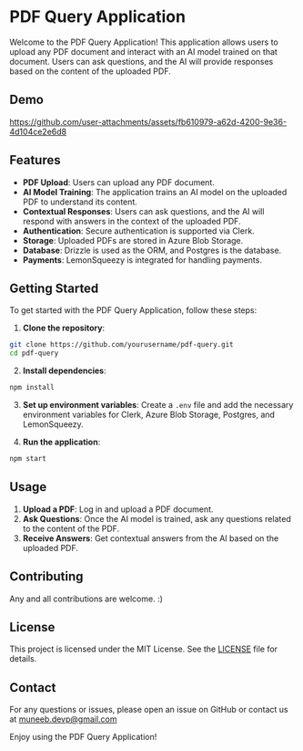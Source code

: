 # PDF Query Application

Welcome to the PDF Query Application! This application allows users to upload any PDF document and interact with an AI model trained on that document. Users can ask questions, and the AI will provide responses based on the content of the uploaded PDF.

## Demo


https://github.com/user-attachments/assets/fb610979-a62d-4200-9e36-4d104ce2e6d8


## Features

- **PDF Upload**: Users can upload any PDF document.
- **AI Model Training**: The application trains an AI model on the uploaded PDF to understand its content.
- **Contextual Responses**: Users can ask questions, and the AI will respond with answers in the context of the uploaded PDF.
- **Authentication**: Secure authentication is supported via Clerk.
- **Storage**: Uploaded PDFs are stored in Azure Blob Storage.
- **Database**: Drizzle is used as the ORM, and Postgres is the database.
- **Payments**: LemonSqueezy is integrated for handling payments.

## Getting Started

To get started with the PDF Query Application, follow these steps:

1. **Clone the repository**:

```sh
git clone https://github.com/yourusername/pdf-query.git
cd pdf-query
```

2. **Install dependencies**:

```sh
npm install
```

3. **Set up environment variables**:
   Create a `.env` file and add the necessary environment variables for Clerk, Azure Blob Storage, Postgres, and LemonSqueezy.

4. **Run the application**:

```sh
npm start
```

## Usage

1. **Upload a PDF**: Log in and upload a PDF document.
2. **Ask Questions**: Once the AI model is trained, ask any questions related to the content of the PDF.
3. **Receive Answers**: Get contextual answers from the AI based on the uploaded PDF.

## Contributing

Any and all contributions are welcome. :)

## License

This project is licensed under the MIT License. See the [LICENSE](LICENSE) file for details.

## Contact

For any questions or issues, please open an issue on GitHub or contact us at muneeb.devp@gmail.com

Enjoy using the PDF Query Application!
